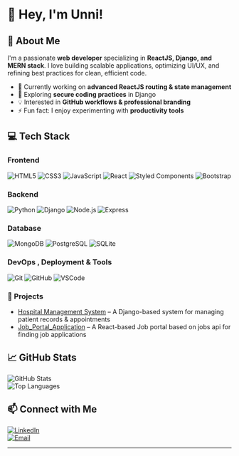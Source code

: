 # 👋 Hey, I'm Unni!  

## 🚀 About Me  
I'm a passionate **web developer** specializing in **ReactJS, Django, and MERN stack**. I love building scalable applications, optimizing UI/UX, and refining best practices for clean, efficient code.  

- 🔭 Currently working on **advanced ReactJS routing & state management**  
- 🌱 Exploring **secure coding practices** in Django  
- 💡 Interested in **GitHub workflows & professional branding**  
- ⚡ Fun fact: I enjoy experimenting with **productivity tools**  

## 💻 Tech Stack

### Frontend
![HTML5](https://img.shields.io/badge/HTML5-E34F26?style=for-the-badge&logo=html5&logoColor=white)
![CSS3](https://img.shields.io/badge/CSS3-1572B6?style=for-the-badge&logo=css3&logoColor=white)
![JavaScript](https://img.shields.io/badge/JavaScript-F7DF1E?style=for-the-badge&logo=javascript&logoColor=black)
![React](https://img.shields.io/badge/React-20232A?style=for-the-badge&logo=react&logoColor=61DAFB)
![Styled Components](https://img.shields.io/badge/Styled--Components-db7093?style=for-the-badge&logo=styled-components&logoColor=white)
![Bootstrap](https://img.shields.io/badge/Bootstrap-7952B3?style=for-the-badge&logo=bootstrap&logoColor=white)

### Backend
![Python](https://img.shields.io/badge/Python-3776AB?style=for-the-badge&logo=python&logoColor=white)
![Django](https://img.shields.io/badge/Django-092E20?style=for-the-badge&logo=django&logoColor=white)
![Node.js](https://img.shields.io/badge/Node.js-339933?style=for-the-badge&logo=node.js&logoColor=white)
![Express](https://img.shields.io/badge/Express.js-000000?style=for-the-badge&logo=express&logoColor=white)

### Database
![MongoDB](https://img.shields.io/badge/MongoDB-47A248?style=for-the-badge&logo=mongodb&logoColor=white)
![PostgreSQL](https://img.shields.io/badge/PostgreSQL-336791?style=for-the-badge&logo=postgresql&logoColor=white)
![SQLite](https://img.shields.io/badge/SQLite-003B57?style=for-the-badge&logo=sqlite&logoColor=white)

### DevOps , Deployment & Tools
![Git](https://img.shields.io/badge/Git-F05032?style=for-the-badge&logo=git&logoColor=white)
![GitHub](https://img.shields.io/badge/GitHub-181717?style=for-the-badge&logo=github&logoColor=white)
![VSCode](https://img.shields.io/badge/VS%20Code-007ACC?style=for-the-badge&logo=visual-studio-code&logoColor=white)

### 🚀 Projects

- [Hospital Management System](https://github.com/Unni8230/E_Hospitality) – A Django-based system for managing patient records & appointments 
- [Job_Portal_Application](https://github.com/Unni8230/Job_Portal) – A React-based Job portal based on jobs api for finding job applications 

## 📈 GitHub Stats  
![GitHub Stats](https://github-readme-stats.vercel.app/api?username=Unni8230&show_icons=true&theme=radical)  
![Top Languages](https://github-readme-stats.vercel.app/api/top-langs/?username=Unni8230&layout=compact&theme=radical)  

## 📫 Connect with Me  
[![LinkedIn](https://img.shields.io/badge/LinkedIn-blue?style=for-the-badge&logo=linkedin)](https://www.linkedin.com/in/unnikrishnan-k0620/)  
[![Email](https://img.shields.io/badge/Email-D14836?style=for-the-badge&logo=gmail&logoColor=white)](mailto:unnioffi0620@gmail.com)

---
